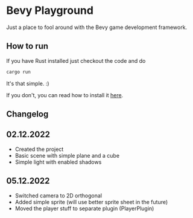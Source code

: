 # Bevy Playground

Just a place to fool around with the Bevy game development framework.

## How to run

If you have Rust installed just checkout the code and do 

```bash
cargo run
```

It's that simple. :)

If you don't, you can read how to install it [here](https://www.rust-lang.org/learn/get-started).

 ## Changelog

 02.12.2022
 ---
 - Created the project
 - Basic scene with simple plane and a cube
 - Simple light with enabled shadows
 
 05.12.2022
 ---
 - Switched camera to 2D orthogonal
 - Added simple sprite (will use better sprite sheet in the future)
 - Moved the player stuff to separate plugin (PlayerPlugin)